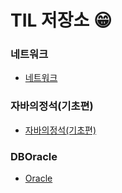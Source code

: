 # TIL 저장소 😁

### 네트워크
  - [네트워크](https://github.com/withColinSong/Programming/tree/master/01.TIL/02.NetWork)

### 자바의정석(기초편)
  - [자바의정석(기초편)](https://github.com/withColinSong/Programming/tree/master/01.TIL/03.JavaBasic)

### DBOracle
  - [Oracle](https://github.com/withColinSong/Programming/tree/master/01.TIL/04.DBOracle)
